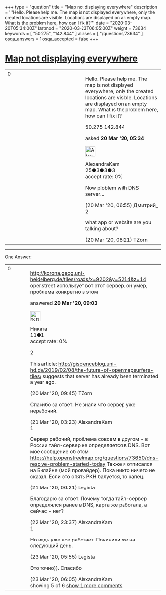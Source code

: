 +++
type = "question"
title = "Map not displaying everywhere"
description = '''Hello. Please help me. The map is not displayed everywhere, only the created locations are visible. Locations are displayed on an empty map. What is the problem here, how can I fix it?'''
date = "2020-03-20T05:34:00Z"
lastmod = "2020-03-23T06:05:00Z"
weight = 73634
keywords = [ "50.275", "142.844" ]
aliases = [ "/questions/73634" ]
osqa_answers = 1
osqa_accepted = false
+++

<div class="headNormal">

# [Map not displaying everywhere](/questions/73634/map-not-displaying-everywhere)

</div>

<div id="main-body">

<div id="askform">

<table id="question-table" style="width:100%;">
<colgroup>
<col style="width: 50%" />
<col style="width: 50%" />
</colgroup>
<tbody>
<tr>
<td style="width: 30px; vertical-align: top"><div class="vote-buttons">
<span id="post-73634-upvote" class="ajax-command post-vote up" rel="nofollow" title="I like this post (click again to cancel)"> </span>
<div id="post-73634-score" class="post-score" title="current number of votes">
0
</div>
<span id="post-73634-downvote" class="ajax-command post-vote down" rel="nofollow" title="I dont like this post (click again to cancel)"> </span> <span id="favorite-mark" class="ajax-command favorite-mark" rel="nofollow" title="mark/unmark this question as favorite (click again to cancel)"> </span>
<div id="favorite-count" class="favorite-count">
&#10;</div>
</div></td>
<td><div id="item-right">
<div class="question-body">
<p>Hello. Please help me. The map is not displayed everywhere, only the created locations are visible. Locations are displayed on an empty map. What is the problem here, how can I fix it?</p>
</div>
<div id="question-tags" class="tags-container tags">
<span class="post-tag tag-link-50.275" rel="tag" title="see questions tagged &#39;50.275&#39;">50.275</span> <span class="post-tag tag-link-142.844" rel="tag" title="see questions tagged &#39;142.844&#39;">142.844</span>
</div>
<div id="question-controls" class="post-controls">
&#10;</div>
<div class="post-update-info-container">
<div class="post-update-info post-update-info-user">
<p>asked <strong>20 Mar '20, 05:34</strong></p>
<img src="https://secure.gravatar.com/avatar/e3c7747ba5a3f1358ad1ba567e9b8287?s=32&amp;d=identicon&amp;r=g" class="gravatar" width="32" height="32" alt="AlexandraKam&#39;s gravatar image" />
<p><span>AlexandraKam</span><br />
<span class="score" title="25 reputation points">25</span><span title="3 badges"><span class="badge1">●</span><span class="badgecount">3</span></span><span title="3 badges"><span class="silver">●</span><span class="badgecount">3</span></span><span title="3 badges"><span class="bronze">●</span><span class="badgecount">3</span></span><br />
<span class="accept_rate" title="Rate of the user&#39;s accepted answers">accept rate:</span> <span title="AlexandraKam has no accepted answers">0%</span></p>
</div>
</div>
<div id="comments-container-73634" class="comments-container">
<span id="73635"></span>
<div id="comment-73635" class="comment">
<div id="post-73635-score" class="comment-score">
&#10;</div>
<div class="comment-text">
<p>Now ploblem with DNS server...</p>
</div>
<div id="comment-73635-info" class="comment-info">
<span class="comment-age">(20 Mar '20, 06:55)</span> <span class="comment-user userinfo">Дмитрий_</span>
</div>
</div>
<span id="73637"></span>
<div id="comment-73637" class="comment">
<div id="post-73637-score" class="comment-score">
2
</div>
<div class="comment-text">
<p>what app or website are you talking about?</p>
</div>
<div id="comment-73637-info" class="comment-info">
<span class="comment-age">(20 Mar '20, 08:21)</span> <span class="comment-user userinfo">TZorn</span>
</div>
</div>
</div>
<div id="comment-tools-73634" class="comment-tools">
&#10;</div>
<div class="clear">
&#10;</div>
<div id="comment-73634-form-container" class="comment-form-container">
&#10;</div>
<div class="clear">
&#10;</div>
</div></td>
</tr>
</tbody>
</table>

------------------------------------------------------------------------

<div class="tabBar">

<span id="sort-top"></span>

<div class="headQuestions">

One Answer:

</div>

</div>

<span id="73638"></span>

<div id="answer-container-73638" class="answer">

<table style="width:100%;">
<colgroup>
<col style="width: 50%" />
<col style="width: 50%" />
</colgroup>
<tbody>
<tr>
<td style="width: 30px; vertical-align: top"><div class="vote-buttons">
<span id="post-73638-upvote" class="ajax-command post-vote up" rel="nofollow" title="I like this post (click again to cancel)"> </span>
<div id="post-73638-score" class="post-score" title="current number of votes">
0
</div>
<span id="post-73638-downvote" class="ajax-command post-vote down" rel="nofollow" title="I dont like this post (click again to cancel)"> </span>
</div></td>
<td><div class="item-right">
<div class="answer-body">
<p><a href="http://korona.geog.uni-heidelberg.de/tiles/roads/x=9202&amp;y=5214&amp;z=14">http://korona.geog.uni-heidelberg.de/tiles/roads/x=9202&amp;y=5214&amp;z=14</a> openstreet использует вот этот сервер, он умер, проблема конкретно в этом</p>
</div>
<div class="answer-controls post-controls">
&#10;</div>
<div class="post-update-info-container">
<div class="post-update-info post-update-info-user">
<p>answered <strong>20 Mar '20, 09:03</strong></p>
<img src="https://secure.gravatar.com/avatar/50ee807e278f55848ddad437379e4c20?s=32&amp;d=identicon&amp;r=g" class="gravatar" width="32" height="32" alt="%D0%9D%D0%B8%D0%BA%D0%B8%D1%82%D0%B0&#39;s gravatar image" />
<p><span>Никита</span><br />
<span class="score" title="11 reputation points">11</span><span title="1 badges"><span class="bronze">●</span><span class="badgecount">1</span></span><br />
<span class="accept_rate" title="Rate of the user&#39;s accepted answers">accept rate:</span> <span title="Никита has no accepted answers">0%</span></p>
</div>
</div>
<div id="comments-container-73638" class="comments-container">
<span id="73639"></span>
<div id="comment-73639" class="comment">
<div id="post-73639-score" class="comment-score">
2
</div>
<div class="comment-text">
<p>This article: <a href="http://giscienceblog.uni-hd.de/2019/02/08/the-future-of-openmapsurfers-tiles/">http://giscienceblog.uni-hd.de/2019/02/08/the-future-of-openmapsurfers-tiles/</a> suggests that server has already been terminated a year ago.</p>
</div>
<div id="comment-73639-info" class="comment-info">
<span class="comment-age">(20 Mar '20, 09:45)</span> <span class="comment-user userinfo">TZorn</span>
</div>
</div>
<span id="73655"></span>
<div id="comment-73655" class="comment">
<div id="post-73655-score" class="comment-score">
&#10;</div>
<div class="comment-text">
<p>Спасибо за ответ. Не знали что сервер уже нерабочий.</p>
</div>
<div id="comment-73655-info" class="comment-info">
<span class="comment-age">(21 Mar '20, 03:23)</span> <span class="comment-user userinfo">AlexandraKam</span>
</div>
</div>
<span id="73658"></span>
<div id="comment-73658" class="comment">
<div id="post-73658-score" class="comment-score">
1
</div>
<div class="comment-text">
<p>Сервер рабочий, проблема совсем в другом - в России тайл-сервер не определяется в DNS. Вот мое сообщение об этом <a href="/questions/73650/dns-resolve-problem-started-today">https://help.openstreetmap.org/questions/73650/dns-resolve-problem-started-today</a> Также я отписался на Билайне (мой провайдер). Пока никто ничего не сказал. Если это опять РКН балуется, то капец.</p>
</div>
<div id="comment-73658-info" class="comment-info">
<span class="comment-age">(21 Mar '20, 06:21)</span> <span class="comment-user userinfo">Legista</span>
</div>
</div>
<span id="73685"></span>
<div id="comment-73685" class="comment">
<div id="post-73685-score" class="comment-score">
&#10;</div>
<div class="comment-text">
<p>Благодарю за ответ. Почему тогда тайл-сервер определялся ранее в DNS, карта же работала, а сейчас - нет?</p>
</div>
<div id="comment-73685-info" class="comment-info">
<span class="comment-age">(22 Mar '20, 23:37)</span> <span class="comment-user userinfo">AlexandraKam</span>
</div>
</div>
<span id="73690"></span>
<div id="comment-73690" class="comment">
<div id="post-73690-score" class="comment-score">
1
</div>
<div class="comment-text">
<p>Но ведь уже все работает. Починили же на следующий день.</p>
</div>
<div id="comment-73690-info" class="comment-info">
<span class="comment-age">(23 Mar '20, 05:55)</span> <span class="comment-user userinfo">Legista</span>
</div>
</div>
<span id="73691"></span>
<div id="comment-73691" class="comment not_top_scorer">
<div id="post-73691-score" class="comment-score">
&#10;</div>
<div class="comment-text">
<p>Это точно)). Спасибо</p>
</div>
<div id="comment-73691-info" class="comment-info">
<span class="comment-age">(23 Mar '20, 06:05)</span> <span class="comment-user userinfo">AlexandraKam</span>
</div>
</div>
</div>
<div id="comment-tools-73638" class="comment-tools">
<span class="comments-showing"> showing 5 of 6 </span> <a href="#" class="show-all-comments-link">show 1 more comments</a>
</div>
<div class="clear">
&#10;</div>
<div id="comment-73638-form-container" class="comment-form-container">
&#10;</div>
<div class="clear">
&#10;</div>
</div></td>
</tr>
</tbody>
</table>

</div>

<div class="paginator-container-left">

</div>

</div>

</div>


